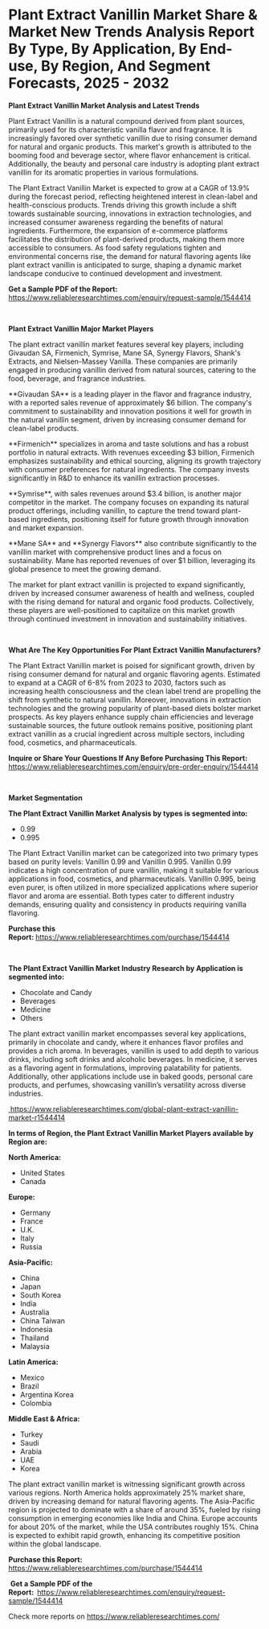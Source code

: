 <p><h1>Plant Extract Vanillin Market Share & Market New Trends Analysis Report By Type, By Application, By End-use, By Region, And Segment Forecasts, 2025 - 2032</h1></p><p><strong>Plant Extract Vanillin Market Analysis and Latest Trends</strong></p>
<p><p>Plant Extract Vanillin is a natural compound derived from plant sources, primarily used for its characteristic vanilla flavor and fragrance. It is increasingly favored over synthetic vanillin due to rising consumer demand for natural and organic products. This market's growth is attributed to the booming food and beverage sector, where flavor enhancement is critical. Additionally, the beauty and personal care industry is adopting plant extract vanillin for its aromatic properties in various formulations.</p><p>The Plant Extract Vanillin Market is expected to grow at a CAGR of 13.9% during the forecast period, reflecting heightened interest in clean-label and health-conscious products. Trends driving this growth include a shift towards sustainable sourcing, innovations in extraction technologies, and increased consumer awareness regarding the benefits of natural ingredients. Furthermore, the expansion of e-commerce platforms facilitates the distribution of plant-derived products, making them more accessible to consumers. As food safety regulations tighten and environmental concerns rise, the demand for natural flavoring agents like plant extract vanillin is anticipated to surge, shaping a dynamic market landscape conducive to continued development and investment.</p></p>
<p><strong>Get a Sample PDF of the Report:&nbsp;</strong> <a href="https://www.reliableresearchtimes.com/enquiry/request-sample/1544414?utm_campaign=2205&utm_medium=2&utm_source=Github&utm_content=ia&utm_term=02042025&utm_id=plant-extract-vanillin">https://www.reliableresearchtimes.com/enquiry/request-sample/1544414</a></p>
<p>&nbsp;</p>
<p><strong>Plant Extract Vanillin Major Market Players</strong></p>
<p><p>The plant extract vanillin market features several key players, including Givaudan SA, Firmenich, Symrise, Mane SA, Synergy Flavors, Shank's Extracts, and Nielsen-Massey Vanilla. These companies are primarily engaged in producing vanillin derived from natural sources, catering to the food, beverage, and fragrance industries.</p><p>**Givaudan SA** is a leading player in the flavor and fragrance industry, with a reported sales revenue of approximately $6 billion. The company's commitment to sustainability and innovation positions it well for growth in the natural vanillin segment, driven by increasing consumer demand for clean-label products.</p><p>**Firmenich** specializes in aroma and taste solutions and has a robust portfolio in natural extracts. With revenues exceeding $3 billion, Firmenich emphasizes sustainability and ethical sourcing, aligning its growth trajectory with consumer preferences for natural ingredients. The company invests significantly in R&D to enhance its vanillin extraction processes.</p><p>**Symrise**, with sales revenues around $3.4 billion, is another major competitor in the market. The company focuses on expanding its natural product offerings, including vanillin, to capture the trend toward plant-based ingredients, positioning itself for future growth through innovation and market expansion.</p><p>**Mane SA** and **Synergy Flavors** also contribute significantly to the vanillin market with comprehensive product lines and a focus on sustainability. Mane has reported revenues of over $1 billion, leveraging its global presence to meet the growing demand. </p><p>The market for plant extract vanillin is projected to expand significantly, driven by increased consumer awareness of health and wellness, coupled with the rising demand for natural and organic food products. Collectively, these players are well-positioned to capitalize on this market growth through continued investment in innovation and sustainability initiatives.</p></p>
<p>&nbsp;</p>
<p><strong>What Are The Key Opportunities For Plant Extract Vanillin Manufacturers?</strong></p>
<p><p>The Plant Extract Vanillin market is poised for significant growth, driven by rising consumer demand for natural and organic flavoring agents. Estimated to expand at a CAGR of 6-8% from 2023 to 2030, factors such as increasing health consciousness and the clean label trend are propelling the shift from synthetic to natural vanillin. Moreover, innovations in extraction technologies and the growing popularity of plant-based diets bolster market prospects. As key players enhance supply chain efficiencies and leverage sustainable sources, the future outlook remains positive, positioning plant extract vanillin as a crucial ingredient across multiple sectors, including food, cosmetics, and pharmaceuticals.</p></p>
<p><strong>Inquire or Share Your Questions If Any Before Purchasing This Report:</strong> <a href="https://www.reliableresearchtimes.com/enquiry/pre-order-enquiry/1544414?utm_campaign=2205&utm_medium=2&utm_source=Github&utm_content=ia&utm_term=02042025&utm_id=plant-extract-vanillin">https://www.reliableresearchtimes.com/enquiry/pre-order-enquiry/1544414</a></p>
<p>&nbsp;</p>
<p><strong>Market Segmentation</strong></p>
<p><strong>The Plant Extract Vanillin Market Analysis by types is segmented into:</strong></p>
<p><ul><li>0.99</li><li>0.995</li></ul></p>
<p><p>The Plant Extract Vanillin market can be categorized into two primary types based on purity levels: Vanillin 0.99 and Vanillin 0.995. Vanillin 0.99 indicates a high concentration of pure vanillin, making it suitable for various applications in food, cosmetics, and pharmaceuticals. Vanillin 0.995, being even purer, is often utilized in more specialized applications where superior flavor and aroma are essential. Both types cater to different industry demands, ensuring quality and consistency in products requiring vanilla flavoring.</p></p>
<p><strong>Purchase this Report:&nbsp;</strong><a href="https://www.reliableresearchtimes.com/purchase/1544414?utm_campaign=2205&utm_medium=2&utm_source=Github&utm_content=ia&utm_term=02042025&utm_id=plant-extract-vanillin">https://www.reliableresearchtimes.com/purchase/1544414</a></p>
<p>&nbsp;</p>
<p><strong>The Plant Extract Vanillin Market Industry Research by Application is segmented into:</strong></p>
<p><ul><li>Chocolate and Candy</li><li>Beverages</li><li>Medicine</li><li>Others</li></ul></p>
<p><p>The plant extract vanillin market encompasses several key applications, primarily in chocolate and candy, where it enhances flavor profiles and provides a rich aroma. In beverages, vanillin is used to add depth to various drinks, including soft drinks and alcoholic beverages. In medicine, it serves as a flavoring agent in formulations, improving palatability for patients. Additionally, other applications include use in baked goods, personal care products, and perfumes, showcasing vanillin’s versatility across diverse industries.</p></p>
<p><a href="https://www.reliableresearchtimes.com/global-plant-extract-vanillin-market-r1544414?utm_campaign=2205&utm_medium=2&utm_source=Github&utm_content=ia&utm_term=02042025&utm_id=plant-extract-vanillin">&nbsp;https://www.reliableresearchtimes.com/global-plant-extract-vanillin-market-r1544414</a></p>
<p><strong>In terms of Region, the Plant Extract Vanillin Market Players available by Region are:</strong></p>
<p>
    <p> <strong> North America: </strong>
        <ul>
            <li>United States</li>
            <li>Canada</li>
        </ul>
        </p> 
    <p> <strong> Europe: </strong>
        <ul>
            <li>Germany</li>
            <li>France</li>
            <li>U.K.</li>
            <li>Italy</li>
            <li>Russia</li>
        </ul>
        </p> 
    <p> <strong> Asia-Pacific: </strong>
        <ul>
            <li>China</li>
            <li>Japan</li>
            <li>South Korea</li>
            <li>India</li>
            <li>Australia</li>
            <li>China Taiwan</li>
            <li>Indonesia</li>
            <li>Thailand</li>
            <li>Malaysia</li>
        </ul>
        </p> 
    <p> <strong> Latin America: </strong>
        <ul>
            <li>Mexico</li>
            <li>Brazil</li>
            <li>Argentina Korea</li>
            <li>Colombia</li>
        </ul>
        </p> 
    <p> <strong> Middle East & Africa: </strong>
        <ul>
            <li>Turkey</li>
            <li>Saudi</li>
            <li>Arabia</li>
            <li>UAE</li>
            <li>Korea</li>
        </ul>
    </p>
    </p>
<p><p>The plant extract vanillin market is witnessing significant growth across various regions. North America holds approximately 25% market share, driven by increasing demand for natural flavoring agents. The Asia-Pacific region is projected to dominate with a share of around 35%, fueled by rising consumption in emerging economies like India and China. Europe accounts for about 20% of the market, while the USA contributes roughly 15%. China is expected to exhibit rapid growth, enhancing its competitive position within the global landscape.</p></p>
<p><strong>Purchase this Report: </strong><a href="https://www.reliableresearchtimes.com/purchase/1544414?utm_campaign=2205&utm_medium=2&utm_source=Github&utm_content=ia&utm_term=02042025&utm_id=plant-extract-vanillin">https://www.reliableresearchtimes.com/purchase/1544414</a></p>
<p>&nbsp;<strong>Get a Sample PDF of the Report:&nbsp;&nbsp;</strong><a href="https://www.reliableresearchtimes.com/enquiry/request-sample/1544414?utm_campaign=2205&utm_medium=2&utm_source=Github&utm_content=ia&utm_term=02042025&utm_id=plant-extract-vanillin">https://www.reliableresearchtimes.com/enquiry/request-sample/1544414</a></p>
<p><strong></strong></p>
<p>Check more reports on <a href="https://www.reliableresearchtimes.com/?utm_campaign=2205&utm_medium=2&utm_source=Github&utm_content=ia&utm_term=02042025&utm_id=plant-extract-vanillin">https://www.reliableresearchtimes.com/</a></p>